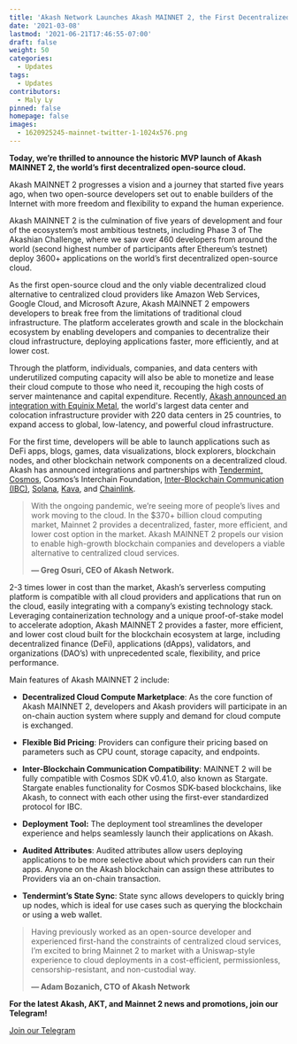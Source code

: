 ```yaml
---
title: 'Akash Network Launches Akash MAINNET 2, the First Decentralized Open-Source Cloud'
date: '2021-03-08'
lastmod: '2021-06-21T17:46:55-07:00'
draft: false
weight: 50
categories:
  - Updates
tags:
  - Updates
contributors:
  - Maly Ly
pinned: false
homepage: false
images:
  - 1620925245-mainnet-twitter-1-1024x576.png
---
```

  
**Today, we’re thrilled to announce the historic MVP launch of Akash MAINNET 2, the world’s first decentralized open-source cloud.**  

Akash MAINNET 2 progresses a vision and a journey that started five years ago, when two open-source developers set out to enable builders of the Internet with more freedom and flexibility to expand the human experience.  

Akash MAINNET 2 is the culmination of five years of development and four of the ecosystem’s most ambitious testnets, including Phase 3 of The Akashian Challenge, where we saw over 460 developers from around the world (second highest number of participants after Ethereum’s testnet) deploy 3600+ applications on the world’s first decentralized open-source cloud.  

As the first open-source cloud and the only viable decentralized cloud alternative to centralized cloud providers like Amazon Web Services, Google Cloud, and Microsoft Azure, Akash MAINNET 2 empowers developers to break free from the limitations of traditional cloud infrastructure. The platform accelerates growth and scale in the blockchain ecosystem by enabling developers and companies to decentralize their cloud infrastructure, deploying applications faster, more efficiently, and at lower cost.  

Through the platform, individuals, companies, and data centers with underutilized computing capacity will also be able to monetize and lease their cloud compute to those who need it, recouping the high costs of server maintenance and capital expenditure. Recently, [Akash announced an integration with Equinix Metal](https://akash.network/blog/akash-network-integrates-with-equinix-metal-to-provide-the-first-viable-decentralized-cloud-solution/), the world's largest data center and colocation infrastructure provider with 220 data centers in 25 countries, to expand access to global, low-latency, and powerful cloud infrastructure.  

For the first time, developers will be able to launch applications such as DeFi apps, blogs, games, data visualizations, block explorers, blockchain nodes, and other blockchain network components on a decentralized cloud. Akash has announced integrations and partnerships with [Tendermint, Cosmos](https://akash.network/blog/decentralized-serverless-computing-coming-to-cosmos/), Cosmos’s Interchain Foundation, [Inter-Blockchain Communication (IBC)](https://akash.network/blog/akash-partners-with-cosmoss-interchain-foundation-to-accelerate-development-of-inter-blockchain-communication/), [Solana](https://akash.network/blog/akash-partners-with-solana-to-bring-web-scale-smart-contracts-to-supercloud/), [Kava](https://akash.network/blog/akash-integrates-kava-labss-usdx/), and [Chainlink](https://akash.network/blog/akash-network-to-integrate-chainlink-oracles-to-power-pricing-data/).  

> With the ongoing pandemic, we’re seeing more of people’s lives and work moving to the cloud. In the $370+ billion cloud computing market, Mainnet 2 provides a decentralized, faster, more efficient, and lower cost option in the market. Akash MAINNET 2 propels our vision to enable high-growth blockchain companies and developers a viable alternative to centralized cloud services.
> 
>   
> **— Greg Osuri, CEO of Akash Network.**

2-3 times lower in cost than the market, Akash’s serverless computing platform is compatible with all cloud providers and applications that run on the cloud, easily integrating with a company’s existing technology stack. Leveraging containerization technology and a unique proof-of-stake model to accelerate adoption, Akash MAINNET 2 provides a faster, more efficient, and lower cost cloud built for the blockchain ecosystem at large, including decentralized finance (DeFi), applications (dApps), validators, and organizations (DAO’s) with unprecedented scale, flexibility, and price performance.   

Main features of Akash MAINNET 2 include:  

*   **Decentralized Cloud Compute Marketplace**: As the core function of Akash MAINNET 2, developers and Akash providers will participate in an on-chain auction system where supply and demand for cloud compute is exchanged.
    

*   **Flexible Bid Pricing**: Providers can configure their pricing based on parameters such as CPU count, storage capacity, and endpoints.  
      
    
*   **Inter-Blockchain Communication Compatibility**: MAINNET 2 will be fully compatible with Cosmos SDK v0.41.0, also known as Stargate. Stargate enables functionality for Cosmos SDK-based blockchains, like Akash, to connect with each other using the first-ever standardized protocol for IBC.
    

*   **Deployment Tool:** The deployment tool streamlines the developer experience and helps seamlessly launch their applications on Akash.  
      
    
*   **Audited Attributes**: Audited attributes allow users deploying applications to be more selective about which providers can run their apps. Anyone on the Akash blockchain can assign these attributes to Providers via an on-chain transaction.  
      
    
*   **Tendermint’s State Sync**: State sync allows developers to quickly bring up nodes, which is ideal for use cases such as querying the blockchain or using a web wallet.
    

> Having previously worked as an open-source developer and experienced first-hand the constraints of centralized cloud services, I’m excited to bring Mainnet 2 to market with a Uniswap-style experience to cloud deployments in a cost-efficient, permissionless, censorship-resistant, and non-custodial way.
> 
>   
> **— Adam Bozanich, CTO of Akash Network** 

  
**For the latest Akash, AKT, and Mainnet 2 news and promotions, join our Telegram!**

[Join our Telegram](https://t.me/AkashNW)